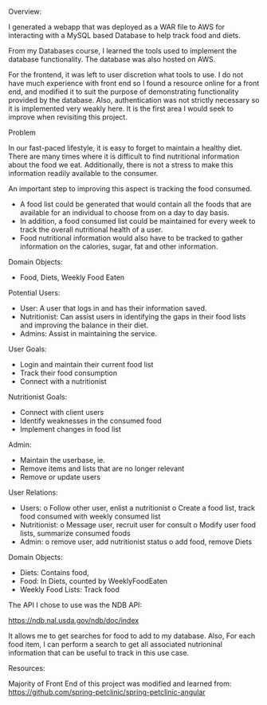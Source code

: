 Overview:

I generated a webapp that was deployed as a WAR file to AWS for interacting with a MySQL based Database to help track food and diets. 

From my Databases course, I learned the tools used to implement the database functionality. The database was also hosted on AWS.

For the frontend, it was left to user discretion what tools to use. I do not have much experience with front end so I found a resource online for a front end, and modified it to suit the purpose of demonstrating functionality provided by the database. Also, authentication was not strictly necessary so it is implemented very weakly here. It is the first area I would seek to improve when revisiting this project.

Problem

In our fast-paced lifestyle, it is easy to forget to maintain a healthy diet. There are many times where it is difficult to find nutritional information about the food we eat. Additionally, there is not a stress to make this information readily available to the consumer. 

An important step to improving this aspect is tracking the food consumed. 
-	A food list could be generated that would contain all the foods that are available for an individual to choose from on a day to day basis. 
-	In addition, a food consumed list could be maintained for every week to track the overall nutritional health of a user.
-	Food nutritional information would also have to be tracked to gather information on the calories, sugar, fat and other information.

Domain Objects:
- Food, Diets, Weekly Food Eaten


Potential Users:
-	 User: A user that logs in and has their information saved.
-	Nutritionist: Can assist users in identifying the gaps in their food lists and improving the balance in their diet.
-	Admins: Assist in maintaining the service.

 User Goals:
-	Login and maintain their current food list
-	Track their food consumption
-	Connect with a nutritionist

Nutritionist Goals:
-	Connect with client users
-	Identify weaknesses in the consumed food
-	Implement changes in food list

Admin:
-	Maintain the userbase, ie.
-	Remove items and lists that are no longer relevant
-	Remove or update users

User Relations:
-	Users: 
o	Follow other user, enlist a nutritionist
o	Create a food list, track food consumed with weekly consumed list
-	Nutritionist: 
o	Message user, recruit user for consult
o	Modify user food lists, summarize consumed foods
-	Admin: 
o	remove user, add nutritionist status
o	add food, remove Diets 
 
Domain Objects:
-	Diets: Contains food, 
-	Food: In Diets, counted by WeeklyFoodEaten
-	Weekly Food Lists: Track food

The API I chose to use was the NDB API: 

https://ndb.nal.usda.gov/ndb/doc/index

It allows me to get searches for food to add to my database. Also, For each food item, I can perform a search to get all associated nutrioninal information that can be useful to track in this use case.

Resources:

Majority of Front End of this project was modified and learned from:
https://github.com/spring-petclinic/spring-petclinic-angular
